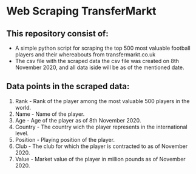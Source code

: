 # Web Scraping TransferMarkt

## This repository consist of:
- A simple python script for scraping the top 500 most valuable football players and their whereabouts from transfermarkt.co.uk
- The csv file with the scraped data
the csv file was created on 8th November 2020, and all data iside will be as of the mentioned date.

## Data points in the scraped data:
1. Rank - Rank of the player among the most valuable 500 players in the world.
2. Name - Name of the player.
3. Age - Age of the player as of 8th November 2020.
4. Country - The country wich the player represents in the international level.
5. Position - Playing position of the player.
6. Club - The club for which the player is contracted to as of November 2020.
7. Value - Market value of the player in million pounds as of November 2020.

